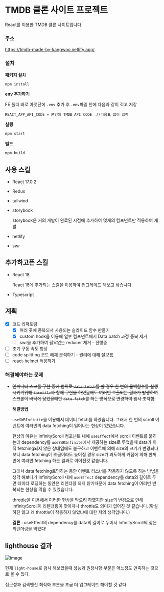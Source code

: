 # TMDB 클론 사이트 프로젝트

React를 이용한 TMDB 클론 사이트입니다.

### 주소

https://tmdb-made-by-kangwoo.netlify.app/

### 설치

**패키지 설치**

```bash
npm install
```

**env 추가하기**

FE 폴더 바로 아랫단에 `.env` 추가 후 `.env`파일 안에 다음과 같이 적고 저장

```
REACT_APP_API_CODE = 본인의 TMDB API CODE  //따옴표 없이 입력
```

**실행**

```bash
npm start
```

**빌드**

```bash
npm build
```



## 사용 스킬

- React 17.0.2

- Redux

- tailwind

- storybook

  storybook은 거의 개발이 완료된 시점에 추가하여 몇개의 컴포넌트만 적용하여 개발

- netlify

- swr



## 추가하고픈 스킬

- React 18

  React 18에 추가되는 스킬을 이용하여 업그레이드 해보고 싶습니다.

- Typescript

## 계획

- [x] 코드 리팩토링
  - [x] 여러 곳에 중복되서 사용되는 슬라이드 함수 만들기
  - [x] custom hook을 이용해 일부 컴포넌트에서 Data patch 과정 중복 제거
  - [ ] swr을 추가하여 필요없는 reducer 제거 - 진행중
- [ ] 초기 구동 속도 향상
- [ ] code splitting 코드 해체 분석하기 - 원리에 대해 잘모름.
- [ ] react-helmet 적용하기

### 해결해야하는 문제

- ~~인피니티 스크롤 구현 중에 범위로 `data-fetch`를 할 경우 한 번의 콜백함수를 실행 시키기위해 `throttle`과 함께 구현을 하였음에도 여러번 호출되는 결과가 발생하여 스크롤이 바닥에 닿았을때만 `data-fetch`를 하는 방식으로 변경하여 임시 조치함.~~ 

  **해결방법**

  `useSWRInfinite`을 이용해서 데이터 fetch를 하였습니다. 그래서 한 번의 scroll 이벤트에 여러번의 data fetching이 일어나는 현상이 있었습니다. 

  현상의 이유는 InfinityScroll 컴포넌트 내에 `useEffect`에서 scroll 이벤트를 붙히는데 dependency를 `useSWRInfinite`에서 제공하는 size로 두었을때 data가 아직 fetching되지 않은 상태임에도 불구하고 이벤트에 의해 size의 크기가 변경되다 보니 data fetching이 조금이라도 늦어질 경우 size가 과도하게 커짐에 의해 한꺼번에 여러번 fetching 하는 결과로 이어진것 같습니다.

  그래서 data fetching로딩하는 동안 이벤트 리스너를 작동하지 않도록 하는 방법을 생각 해보다가 InfinityScroll 내에 `useEffect` dependency를 data의 길이로 두면 데이터 로딩하는 동안은 리렌더링 되지 않기때문에 data fetching이 여러번 반복되는 현상을 막을 수 있었습니다. 

  throttle을 이용해서 이러한 현상을 막으려 하였지만 size의 변경으로 인해 InfinityScroll이 리렌더링이 잦아지니 throttle도 의미가 없어진 것 같습니다.(확실하진 않고 왜 throttle이 작동하지 않았냐에 대한 저의 생각입니다.)

  **결론** : useEffect의 dependency를 data의 길이로 두어서 InfinityScroll의 잦은 리렌더링을 막았다! 

  

## lighthouse 결과

![image](https://user-images.githubusercontent.com/60080270/151665459-5834ad14-c269-4357-9f5b-6c6c951105af.png)

현재 `light-house`로 검사 해보았을때 성능과 권장사항 부분은 어느정도 만족하는 것으로 볼 수 있다.

접근성과 검색엔진 최적화 부분을 조금 더 업그레이드 해야할 것 같다.
